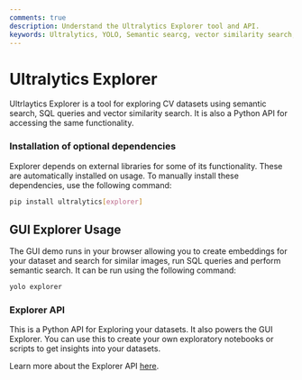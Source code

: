 ```yaml
---
comments: true
description: Understand the Ultralytics Explorer tool and API.
keywords: Ultralytics, YOLO, Semantic searcg, vector similarity search, datasets, training, YAML, keypoints, COCO-Pose, COCO8-Pose, data conversion
---
```


# Ultralytics Explorer

Ultrlaytics Explorer is a tool for exploring CV datasets using semantic search, SQL queries and vector similarity search. It is also a Python API for accessing the same functionality.

### Installation of optional dependencies
Explorer depends on external libraries for some of its functionality. These are automatically installed on usage. To manually install these dependencies, use the following command:

```bash
pip install ultralytics[explorer]
```


## GUI Explorer Usage
The GUI demo runs in your browser allowing you to create embeddings for your dataset and search for similar images, run SQL queries and perform semantic search. It can be run using the following command:

```bash
yolo explorer
```

### Explorer API
This is a Python API for Exploring your datasets. It also powers the GUI Explorer. You can use this to create your own exploratory notebooks or scripts to get insights into your datasets. 

Learn more about the Explorer API [here](api.md).